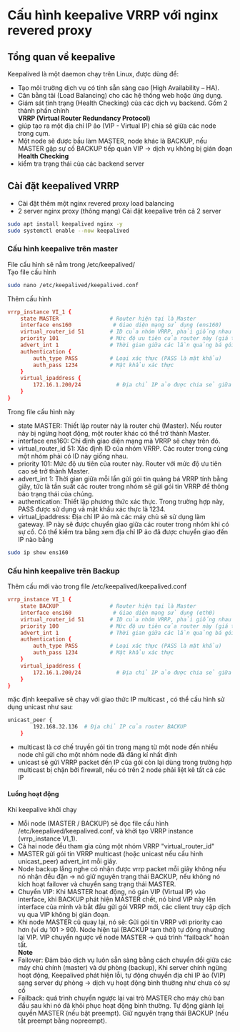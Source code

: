 # Cấu hình keepalive VRRP với nginx revered proxy
## Tổng quan về keepalive
Keepalived là một daemon chạy trên Linux, được dùng để:
- Tạo môi trường dịch vụ có tính sẵn sàng cao (High Availability – HA).
- Cân bằng tải (Load Balancing) cho các hệ thống web hoặc ứng dụng.
- Giám sát tình trạng (Health Checking) của các dịch vụ backend.
Gồm 2 thành phần chính <br>
**VRRP (Virtual Router Redundancy Protocol)**
- giúp tạo ra một địa chỉ IP ảo (VIP - Virtual IP) chia sẻ giữa các node trong cụm.
- Một node sẽ được bầu làm MASTER, node khác là BACKUP, nếu MASTER gặp sự cố BACKUP tiếp quản VIP -> dịch vụ không bị gián đoạn
**Health Checking**
- kiểm tra trạng thái của các backend server
## Cài đặt keepalived VRRP
- Cài đặt thêm một nginx revered proxy load balancing
- 2 server nginx proxy (thông mạng)
Cài đặt keepalive trên cả 2 server
```sh
sudo apt install keepalived nginx -y
sudo systemctl enable --now keepalived
```
### Cấu hình keepalive trên master
File cấu hình sẽ nằm trong /etc/keepalived/ <br>
Tạo file cấu hình
```sh
sudo nano /etc/keepalived/keepalived.conf
```
Thêm cấu hình 
```conf
vrrp_instance VI_1 {
    state MASTER                # Router hiện tại là Master
    interface ens160             # Giao diện mạng sử dụng (ens160)
    virtual_router_id 51        # ID của nhóm VRRP, phải giống nhau giữa các router trong nhóm
    priority 101                # Mức độ ưu tiên của router này (giá trị càng cao thì càng ưu tiên làm Master)
    advert_int 1                # Thời gian giữa các lần quảng bá gói tin VRRP (tính bằng giây)
    authentication {
        auth_type PASS          # Loại xác thực (PASS là mật khẩu)
        auth_pass 1234          # Mật khẩu xác thực
    }
    virtual_ipaddress {
        172.16.1.200/24           # Địa chỉ IP ảo được chia sẻ giữa các router
    }
}
```
Trong file cấu hình này
- state MASTER: Thiết lập router này là router chủ (Master). Nếu router này bị ngừng hoạt động, một router khác có thể trở thành Master.
- interface ens160: Chỉ định giao diện mạng mà VRRP sẽ chạy trên đó.
- virtual_router_id 51: Xác định ID của nhóm VRRP. Các router trong cùng một nhóm phải có ID này giống nhau.
- priority 101: Mức độ ưu tiên của router này. Router với mức độ ưu tiên cao sẽ trở thành Master.
- advert_int 1: Thời gian giữa mỗi lần gửi gói tin quảng bá VRRP tính bằng giây, tức là tần suất các router trong nhóm sẽ gửi gói tin VRRP để thông báo trạng thái của chúng.
- authentication: Thiết lập phương thức xác thực. Trong trường hợp này, PASS được sử dụng và mật khẩu xác thực là 1234.
- virtual_ipaddress: Địa chỉ IP ảo mà các máy chủ sẽ sử dụng làm gateway. IP này sẽ được chuyển giao giữa các router trong nhóm khi có sự cố.
Có thể kiểm tra bằng xem địa chỉ IP ảo đã được chuyển giao đến IP nào bằng
```sh
sudo ip show ens160
```
### Cấu hình keepalive trên Backup 
Thêm cấu mới vào trong file /etc/keepalived/keepalived.conf
```conf
vrrp_instance VI_1 {
    state BACKUP                # Router hiện tại là Master
    interface ens160             # Giao diện mạng sử dụng (eth0)
    virtual_router_id 51        # ID của nhóm VRRP, phải giống nhau giữa các router trong nhóm
    priority 100                # Mức độ ưu tiên của router này (giá trị càng cao thì càng ưu tiên làm Master)
    advert_int 1                # Thời gian giữa các lần quảng bá gói tin VRRP (tính bằng giây)
    authentication {
        auth_type PASS          # Loại xác thực (PASS là mật khẩu)
        auth_pass 1234          # Mật khẩu xác thực
    }
    virtual_ipaddress {
        172.16.1.200/24           # Địa chỉ IP ảo được chia sẻ giữa các router
    }
}
```
mặc định keepalive sẽ chạy với giao thức IP multicast , có thể cấu hình sử dụng unicast như sau:
```sh
unicast_peer {
        192.168.32.136  # Địa chỉ IP của router BACKUP
    }
```
- multicast là cơ chế truyền gói tin trong mạng từ một node đến nhiều node chỉ gửi cho một nhóm node đã đăng kí nhất định
- unicast sẽ gửi VRRP packet đến IP của gói còn lại dùng trong trường hợp multicast bị chặn bởi firewall, nếu có trên 2 node phải liệt kê tất cả các IP
#### Luồng hoạt động
Khi keepalive khởi chạy 
- Mỗi node (MASTER / BACKUP) sẽ đọc file cấu hình /etc/keepalived/keepalived.conf, và khởi tạo VRRP instance (vrrp_instance VI_1).
- Cả hai node đều tham gia cùng một nhóm VRRP "virtual_router_id"
- MASTER gửi gói tin VRRP multicast (hoặc unicast nếu cấu hình unicast_peer) advert_int mỗi giây.
- Node backup lắng nghe có nhận được vrrp packet mỗi giây không nếu nó nhận đều đặn → nó giữ nguyên trạng thái BACKUP, nếu không nó kích hoạt failover và chuyển sang trạng thái MASTER.
- Chuyển VIP: Khi MASTER hoạt động, nó gán VIP (Virtual IP) vào interface, khi BACKUP phát hiện MASTER chết, nó bind VIP này lên interface của mình và bắt đầu gửi gói VRRP mới, các client truy cập dịch vụ qua VIP không bị gián đoạn.
- Khi node MASTER cũ quay lại, nó sẽ: Gửi gói tin VRRP với priority cao hơn (ví dụ 101 > 90). Node hiện tại (BACKUP tạm thời) tự động nhường lại VIP. VIP chuyển ngược về node MASTER → quá trình “failback” hoàn tất. <br>
**Note**
- Failover: Đảm bảo dịch vụ luôn sẵn sàng bằng cách chuyển đổi giữa các máy chủ chính (master) và dự phòng (backup), Khi server chính ngừng hoạt động, Keepalived phát hiện lỗi, tự động chuyển địa chỉ IP ảo (VIP) sang server dự phòng -> dịch vụ hoạt động bình thường như chưa có sự cố 
- Failback: quá trình chuyển ngược lại vai trò MASTER cho máy chủ ban đầu sau khi nó đã khôi phục hoạt động bình thường. Tự động giành lại quyền MASTER (nếu bật preempt). Giữ nguyên trạng thái BACKUP (nếu tắt preempt bằng nopreempt).
